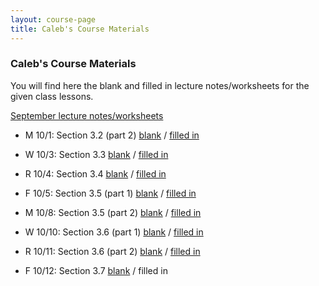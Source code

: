 ```yaml
---
layout: course-page
title: Caleb's Course Materials
---
```


### Caleb's Course Materials

You will find here the blank and filled in lecture notes/worksheets for the given class lessons.


[September lecture notes/worksheets](cmf02s)

* M 10/1: Section 3.2 (part 2) [blank](assets/caleb/ch3/3-2-part2_blank.pdf)  /  [filled in](assets/caleb/ch3/3-2-part2_comp.pdf)
* W 10/3: Section 3.3 [blank](assets/caleb/ch3/3-3_blank.pdf)  /  [filled in](assets/caleb/ch3/3-3_comp.pdf)
* R 10/4: Section 3.4 [blank](assets/caleb/ch3/3-4_blank.pdf)  /  [filled in](assets/caleb/ch3/3-4_comp.pdf)
* F 10/5: Section 3.5 (part 1) [blank](assets/caleb/ch3/3-5-part1_blank.pdf)  /  [filled in](assets/caleb/ch3/3-5-part1_comp.pdf)

* M 10/8: Section 3.5 (part 2) [blank](assets/caleb/ch3/3-5-part2_blank.pdf)  /  [filled in](assets/caleb/ch3/3-5-part2_comp.pdf)
* W 10/10: Section 3.6 (part 1) [blank](assets/caleb/ch3/3-6-part1_blank.pdf)  /  [filled in](assets/caleb/ch3/3-6-part1_comp.pdf)
* R 10/11: Section 3.6 (part 2) [blank](assets/caleb/ch3/3-6-part2_blank.pdf)  /  [filled in](assets/caleb/ch3/3-6-part2_comp.pdf)
* F 10/12: Section 3.7 [blank](assets/caleb/ch3/3-7_blank.pdf)  /  filled in
